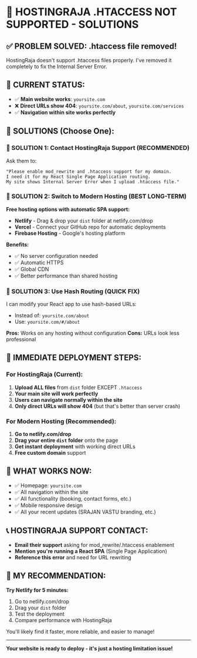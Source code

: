# 🚨 HOSTINGRAJA .HTACCESS NOT SUPPORTED - SOLUTIONS

## ✅ PROBLEM SOLVED: .htaccess file removed!

HostingRaja doesn't support .htaccess files properly. I've removed it completely to fix the Internal Server Error.

## 🎯 CURRENT STATUS:
- ✅ **Main website works**: `yoursite.com` 
- ❌ **Direct URLs show 404**: `yoursite.com/about`, `yoursite.com/services`
- ✅ **Navigation within site works perfectly**

## 🔧 SOLUTIONS (Choose One):

### 🥇 SOLUTION 1: Contact HostingRaja Support (RECOMMENDED)
Ask them to:
```
"Please enable mod_rewrite and .htaccess support for my domain. 
I need it for my React Single Page Application routing.
My site shows Internal Server Error when I upload .htaccess file."
```

### 🥈 SOLUTION 2: Switch to Modern Hosting (BEST LONG-TERM)
**Free hosting options with automatic SPA support:**
- **Netlify** - Drag & drop your `dist` folder at netlify.com/drop
- **Vercel** - Connect your GitHub repo for automatic deployments  
- **Firebase Hosting** - Google's hosting platform

**Benefits:**
- ✅ No server configuration needed
- ✅ Automatic HTTPS
- ✅ Global CDN
- ✅ Better performance than shared hosting

### 🥉 SOLUTION 3: Use Hash Routing (QUICK FIX)
I can modify your React app to use hash-based URLs:
- Instead of: `yoursite.com/about`
- Use: `yoursite.com/#/about`

**Pros:** Works on any hosting without configuration
**Cons:** URLs look less professional

## 🚀 IMMEDIATE DEPLOYMENT STEPS:

### For HostingRaja (Current):
1. **Upload ALL files** from `dist` folder EXCEPT `.htaccess`
2. **Your main site will work perfectly**
3. **Users can navigate normally within the site**
4. **Only direct URLs will show 404** (but that's better than server crash)

### For Modern Hosting (Recommended):
1. **Go to netlify.com/drop**
2. **Drag your entire `dist` folder** onto the page
3. **Get instant deployment** with working direct URLs
4. **Free custom domain** support

## 📱 WHAT WORKS NOW:
- ✅ Homepage: `yoursite.com`
- ✅ All navigation within the site
- ✅ All functionality (booking, contact forms, etc.)
- ✅ Mobile responsive design
- ✅ All your recent updates (SRAJAN VASTU branding, etc.)

## 📞 HOSTINGRAJA SUPPORT CONTACT:
- **Email their support** asking for mod_rewrite/.htaccess enablement
- **Mention you're running a React SPA** (Single Page Application)
- **Reference this error** and need for URL rewriting

## 🎯 MY RECOMMENDATION:
**Try Netlify for 5 minutes:**
1. Go to netlify.com/drop
2. Drag your `dist` folder
3. Test the deployment
4. Compare performance with HostingRaja

You'll likely find it faster, more reliable, and easier to manage!

---
**Your website is ready to deploy - it's just a hosting limitation issue!**

